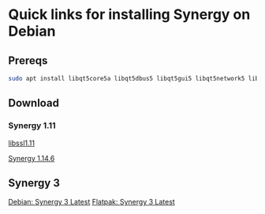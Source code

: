 # Quick links for installing Synergy on Debian

## Prereqs

```bash
sudo apt install libqt5core5a libqt5dbus5 libqt5gui5 libqt5network5 libqt5widgets5
```

## Download 
### Synergy 1.11

[libssl1.11](https://github.com/aaron-imbrock/synergy-dpkg/raw/main/libssl1.1_1.1.1n-0+deb10u6_amd64.deb)

[Synergy 1.14.6](https://github.com/aaron-imbrock/synergy-dpkg/raw/main/synergy_1.14.6-stable.06a860d9_debian11_amd64.deb)

## Synergy 3
[Debian: Synergy 3 Latest](http://lunchables.net/synergy-linux_x64-libssl3-v3.0.79.1-rc3.deb)
[Flatpak: Synergy 3 Latest](http://lunchables.net/synergy3-latest.flatpak)
